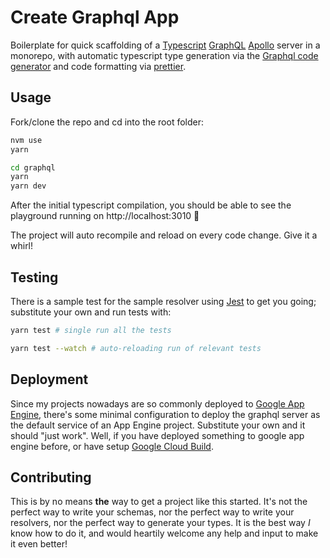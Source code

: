 # Create Graphql App

Boilerplate for quick scaffolding of a [Typescript][] [GraphQL][] [Apollo][] server in a monorepo, with automatic typescript type generation via the [Graphql code generator][] and code formatting via [prettier][].

[typescript]: https://www.typescriptlang.org/ 'So hot right now'
[graphql]: https://graphql.org/ 'A query language for your API'
[graphql code generator]: https://graphql-code-generator.com 'Works better than the apollo codegen!'
[apollo]: https://www.apollographql.com/ 'Do GraphQL right!'
[prettier]: https://prettier.io/ 'I wish every language had a prettier'

## Usage

Fork/clone the repo and cd into the root folder:

```sh
nvm use
yarn

cd graphql
yarn
yarn dev
```

After the initial typescript compilation, you should be able to see the playground running on http://localhost:3010 🚀

The project will auto recompile and reload on every code change. Give it a whirl!

## Testing

There is a sample test for the sample resolver using [Jest] to get you going; substitute your own and run tests with:

```sh
yarn test # single run all the tests

yarn test --watch # auto-reloading run of relevant tests
```

[jest]: https://jestjs.io/ 'A delightful JavaScript Testing Framework with a focus on simplicity.'

## Deployment

Since my projects nowadays are so commonly deployed to [Google App Engine], there's some minimal configuration to deploy the graphql server as the default service of an App Engine project. Substitute your own and it should "just work". Well, if you have deployed something to google app engine before, or have setup [Google Cloud Build].

[google app engine]: https://cloud.google.com/appengine/ 'Google Cloud Services: like AWS but better!'
[google cloud build]: https://cloud.google.com/cloud-build/ 'Like TravisCI, but worse!'

## Contributing

This is by no means **the** way to get a project like this started. It's not the perfect way to write your schemas, nor the perfect way to write your resolvers, nor the perfect way to generate your types. It is the best way _I_ know how to do it, and would heartily welcome any help and input to make it even better!
